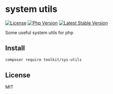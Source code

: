 # system utils

[![License](https://img.shields.io/packagist/l/php-toolkit/sys-utils.svg?style=flat-square)](LICENSE)
[![Php Version](https://img.shields.io/badge/php-%3E=7.1.0-brightgreen.svg?maxAge=2592000)](https://packagist.org/packages/php-toolkit/sys-utils)
[![Latest Stable Version](http://img.shields.io/packagist/v/php-toolkit/sys-utils.svg)](https://packagist.org/packages/php-toolkit/sys-utils)

Some useful system utils for php

## Install

```bash
composer require toolkit/sys-utils
```

## License

MIT
